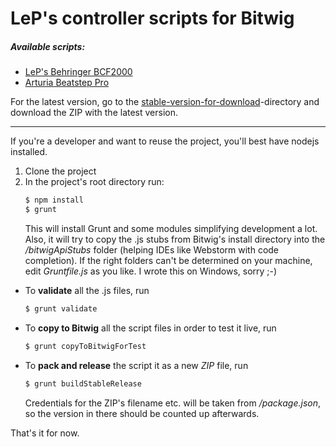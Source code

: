 # LeP's controller scripts for Bitwig
##### Available scripts:
* [LeP's Behringer BCF2000](./doc/Behringer%20BCF2000/)
* [Arturia Beatstep Pro](./doc/ArturiaBeatstepPro/)

For the latest version, go to the [stable-version-for-download](./stable-version-for-download/)-directory and download the ZIP with the latest  version.

---

If you're a developer and want to reuse the project, you'll best have nodejs installed.

1.  Clone the project
2.  In the project's root directory run:
    ```sh
    $ npm install
    $ grunt
    ```
    This will install Grunt and some modules simplifying development a lot.
    Also, it will try to copy the .js stubs from Bitwig's install directory into the */bitwigApiStubs* folder (helping IDEs like Webstorm with code completion).
    If the right folders can't be determined on your machine, edit *Gruntfile.js* as you like. I wrote this on Windows, sorry ;-)
* To **validate** all the .js files, run
   ```sh
   $ grunt validate
   ```
* To **copy to Bitwig** all the script files in order to test it live, run
   ```sh
   $ grunt copyToBitwigForTest
   ```
* To **pack and release** the script it as a new *ZIP* file, run
   ```sh
   $ grunt buildStableRelease
   ```
   Credentials for the ZIP's filename etc. will be taken from */package.json*, so the version in there should be counted up afterwards.
   
That's it for now.
